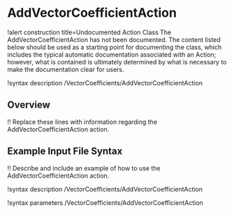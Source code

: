 # AddVectorCoefficientAction

!alert construction title=Undocumented Action Class
The AddVectorCoefficientAction has not been documented. The content listed below should be used as a starting point for
documenting the class, which includes the typical automatic documentation associated with an Action;
however, what is contained is ultimately determined by what is necessary to make the documentation
clear for users.

!syntax description /VectorCoefficients/AddVectorCoefficientAction

## Overview

!! Replace these lines with information regarding the AddVectorCoefficientAction action.

## Example Input File Syntax

!! Describe and include an example of how to use the AddVectorCoefficientAction action.

!syntax description /VectorCoefficients/AddVectorCoefficientAction

!syntax parameters /VectorCoefficients/AddVectorCoefficientAction
